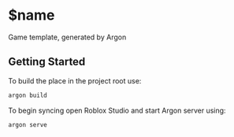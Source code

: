 # $name

Game template, generated by Argon

## Getting Started

To build the place in the project root use:

```bash
argon build
```

To begin syncing open Roblox Studio and start Argon server using:

```bash
argon serve
```
